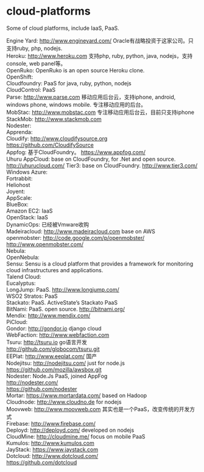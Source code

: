 cloud-platforms
===============

Some of cloud platforms, include IaaS, PaaS.   

Engine Yard: http://www.engineyard.com/ Oracle有战略投资于这家公司。只支持ruby, php, nodejs.  
Heroku: http://www.heroku.com 支持php, ruby, python, java, nodejs，支持console, web panel等。  
OpenRuko: OpenRuko is an open source Heroku clone.  
OpenShift:  
Cloudfoundry: PaaS for java, ruby, python, nodejs  
CloudControl: PaaS  
Parse: http://www.parse.com 移动应用后台云，支持iphone, android, windows phone, windows mobile. 专注移动应用的后台。  
MobStac: http://www.mobstac.com 专注移动应用后台云，目前只支持iphone  
StackMob: http://www.stackmob.com   
Nodester:  
Apprenda:  
Cloudify: http://www.cloudifysource.org   
          https://github.com/CloudifySource    
Appfog: 基于CloudFoundry。 https://www.appfog.com/   
Uhuru AppCloud: base on CloudFoundry, for .Net and open source. http://uhurucloud.com/
Tier3: base on CloudFoundry. http://www.tier3.com/
Windows Azure:  
Fortrabbit:  
Heliohost  
Joyent:  
AppScale:  
BlueBox:  
Amazon EC2: IaaS  
OpenStack: IaaS  
DynamicOps: 已经被Vmware收购  
Madeiracloud: http://www.madeiracloud.com base on AWS  
openmobster: http://code.google.com/p/openmobster/   
             http://www.openmobster.com/  
Nebula:  
OpenNebula:  
Sensu: Sensu is a cloud platform that provides a framework for monitoring cloud infrastructures and applications.  
Talend Cloud:  
Eucalyptus:  
LongJump: PaaS. http://www.longjump.com/  
WSO2 Stratos: PaaS  
Stackato: PaaS. ActiveState’s Stackato PaaS  
BitNami: PaaS. open source. http://bitnami.org/   
Mendix: http://www.mendix.com/  
PiCloud:  
Gondor: http://gondor.io django cloud   
WebFaction: http://www.webfaction.com   
Tsuru: http://tsuru.io   go语言开发  
       http://github.com/globocom/tsuru.git  
EEPlat: http://www.eeplat.com/ 国产  
Nodejitsu: http://nodejitsu.com/ just for node.js  
           https://github.com/mozilla/awsbox.git  
Nodester: Node.Js PaaS, joined AppFog   
          http://nodester.com/  
          https://github.com/nodester  
Mortar: https://www.mortardata.com/ based on Hadoop  
Cloudnode: http://www.cloudno.de for nodejs  
Moovweb: http://www.moovweb.com 其实也是一个PaaS，改变传统的开发方式  
Firebase: http://www.firebase.com/  
Deployd: http://deployd.com/  developed on nodejs  
CloudMine: http://cloudmine.me/  focus on mobile PaaS    
Kumulos: http://www.kumulos.com  
JayStack: https://www.jaystack.com   
Dotcloud:  http://www.dotcloud.com/  
           https://github.com/dotcloud   

